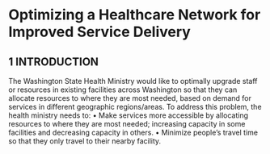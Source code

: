 # Optimizing a Healthcare Network for Improved Service Delivery

## 1 INTRODUCTION
The Washington State Health Ministry would like to optimally upgrade staff or resources in existing
facilities across Washington so that they can allocate resources to where they are most needed, based
on demand for services in different geographic regions/areas.
To address this problem, the health ministry needs to:
• Make services more accessible by allocating resources to where they are most needed;
increasing capacity in some facilities and decreasing capacity in others.
• Minimize people’s travel time so that they only travel to their nearby facility. 
